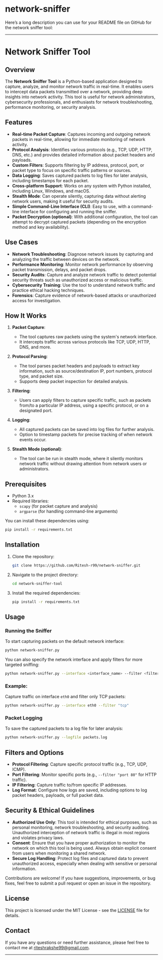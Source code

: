 # network-sniffer
Here’s a long description you can use for your README file on GitHub for the network sniffer tool:

---

# Network Sniffer Tool

## Overview

The **Network Sniffer Tool** is a Python-based application designed to capture, analyze, and monitor network traffic in real-time. It enables users to intercept data packets transmitted over a network, providing deep insights into network activity. This tool is useful for network administrators, cybersecurity professionals, and enthusiasts for network troubleshooting, performance monitoring, or security analysis.

## Features

- **Real-time Packet Capture**: Captures incoming and outgoing network packets in real-time, allowing for immediate monitoring of network activity.
- **Protocol Analysis**: Identifies various protocols (e.g., TCP, UDP, HTTP, DNS, etc.) and provides detailed information about packet headers and payloads.
- **Custom Filters**: Supports filtering by IP address, protocol, port, or packet type to focus on specific traffic patterns or sources.
- **Data Logging**: Saves captured packets to log files for later analysis, including timestamps for each packet.
- **Cross-platform Support**: Works on any system with Python installed, including Linux, Windows, and macOS.
- **Stealth Mode**: Can operate silently, capturing data without alerting network users, making it useful for security audits.
- **Simple Command-Line Interface (CLI)**: Easy to use, with a command-line interface for configuring and running the sniffer.
- **Packet Decryption (optional)**: With additional configuration, the tool can attempt to decrypt captured packets (depending on the encryption method and key availability).

## Use Cases

- **Network Troubleshooting**: Diagnose network issues by capturing and analyzing the traffic between devices on the network.
- **Performance Monitoring**: Monitor network performance by observing packet transmission, delays, and packet drops.
- **Security Audits**: Capture and analyze network traffic to detect potential security threats such as unauthorized access or malicious traffic.
- **Cybersecurity Training**: Use the tool to understand network traffic and practice ethical hacking techniques.
- **Forensics**: Capture evidence of network-based attacks or unauthorized access for investigation.

## How It Works

1. **Packet Capture**:
   - The tool captures raw packets using the system's network interface.
   - It intercepts traffic across various protocols like TCP, UDP, HTTP, DNS, and more.

2. **Protocol Parsing**:
   - The tool parses packet headers and payloads to extract key information, such as source/destination IP, port numbers, protocol type, and packet size.
   - Supports deep packet inspection for detailed analysis.

3. **Filtering**:
   - Users can apply filters to capture specific traffic, such as packets from/to a particular IP address, using a specific protocol, or on a designated port.

4. **Logging**:
   - All captured packets can be saved into log files for further analysis.
   - Option to timestamp packets for precise tracking of when network events occur.

5. **Stealth Mode (optional)**:
   - The tool can be run in stealth mode, where it silently monitors network traffic without drawing attention from network users or administrators.

## Prerequisites

- Python 3.x
- Required libraries:
  - `scapy` (for packet capture and analysis)
  - `argparse` (for handling command-line arguments)

You can install these dependencies using:

```bash
pip install -r requirements.txt
```

## Installation

1. Clone the repository:
   ```bash
   git clone https://github.com/Ritesh-r99/network-sniffer.git
   ```

2. Navigate to the project directory:
   ```bash
   cd network-sniffer-tool
   ```

3. Install the required dependencies:
   ```bash
   pip install -r requirements.txt
   ```

## Usage

### Running the Sniffer

To start capturing packets on the default network interface:

```bash
python network-sniffer.py
```

You can also specify the network interface and apply filters for more targeted sniffing:

```bash
python network-sniffer.py --interface <interface_name> --filter <filter_condition>
```

### Example:

Capture traffic on interface `eth0` and filter only TCP packets:

```bash
python network-sniffer.py --interface eth0 --filter "tcp"
```

### Packet Logging

To save the captured packets to a log file for later analysis:

```bash
python network-sniffer.py --logfile packets.log
```

## Filters and Options

- **Protocol Filtering**: Capture specific protocol traffic (e.g., TCP, UDP, ICMP).
- **Port Filtering**: Monitor specific ports (e.g., `--filter "port 80"` for HTTP traffic).
- **IP Filtering**: Capture traffic to/from specific IP addresses.
- **Log Format**: Configure how logs are saved, including options to log packet headers, payloads, or full packet data.

## Security & Ethical Guidelines

- **Authorized Use Only**: This tool is intended for ethical purposes, such as personal monitoring, network troubleshooting, and security auditing. Unauthorized interception of network traffic is illegal in most regions and violates privacy laws.
- **Consent**: Ensure that you have proper authorization to monitor the network on which this tool is being used. Always obtain explicit consent from users when monitoring a shared network.
- **Secure Log Handling**: Protect log files and captured data to prevent unauthorized access, especially when dealing with sensitive or personal information.



Contributions are welcome! If you have suggestions, improvements, or bug fixes, feel free to submit a pull request or open an issue in the repository.

## License

This project is licensed under the MIT License - see the [LICENSE](LICENSE) file for details.

## Contact

If you have any questions or need further assistance, please feel free to contact me at riteshrakshe99@gmail.com.

---

